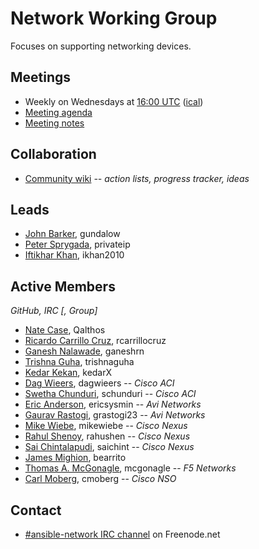 # Network Working Group

Focuses on supporting networking devices.

## Meetings
* Weekly on Wednesdays at [16:00 UTC](http://www.thetimezoneconverter.com/?t=16:00&tz=UTC)
  ([ical](https://raw.githubusercontent.com/ansible/community/master/meetings/ical/network.ics))
* [Meeting agenda](https://github.com/ansible/community/issues?q=is:open+label:meeting_agenda+label:network)
* [Meeting notes](https://meetbot.fedoraproject.org/sresults/?group_id=network_working_group&type=team)

## Collaboration
* [Community wiki](https://github.com/ansible/community/wiki/Network) *-- action lists, progress tracker, ideas*

## Leads
* [John Barker](https://github.com/gundalow), gundalow
* [Peter Sprygada](https://github.com/privateip), privateip
* [Iftikhar Khan](https://github.com/ikhan2010), ikhan2010

## Active Members
*GitHub, IRC [, Group]*

* [Nate Case](https://github.com/Qalthos), Qalthos
* [Ricardo Carrillo Cruz](https://github.com/rcarrillocruz), rcarrillocruz
* [Ganesh Nalawade](https://github.com/ganeshrn), ganeshrn
* [Trishna Guha](https://github.com/trishnaguha), trishnaguha
* [Kedar Kekan](https://github.com/kedarX), kedarX
* [Dag Wieers](https://github.com/dagwieers), dagwieers -- *Cisco ACI*
* [Swetha Chunduri](https://github.com/schunduri), schunduri -- *Cisco ACI*
* [Eric Anderson](https://github.com/ericsysmin), ericsysmin -- *Avi Networks*
* [Gaurav Rastogi](https://github.com/grastogi23), grastogi23 -- *Avi Networks*
* [Mike Wiebe](https://github.com/mikewiebe), mikewiebe -- *Cisco Nexus*
* [Rahul Shenoy](https://github.com/rahushen), rahushen -- *Cisco Nexus*
* [Sai Chintalapudi](https://github.com/saichint), saichint -- *Cisco Nexus*
* [James Mighion](https://github.com/jmighion), bearrito
* [Thomas A. McGonagle](https://github.com/mcgonagle), mcgonagle -- *F5 Networks*
* [Carl Moberg](https://github.com/cmoberg), cmoberg -- *Cisco NSO*

## Contact
* [#ansible-network IRC channel](https://webchat.freenode.net/?channels=ansible-network) on Freenode.net
